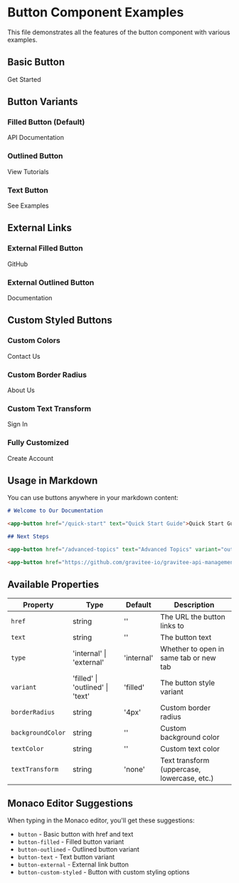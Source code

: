 # Button Component Examples

This file demonstrates all the features of the button component with various examples.

## Basic Button

<app-button href="/docs/getting-started" text="Get Started">Get Started</app-button>

## Button Variants

### Filled Button (Default)
<app-button href="/api/docs" text="API Documentation" variant="filled">API Documentation</app-button>

### Outlined Button
<app-button href="/tutorials" text="View Tutorials" variant="outlined">View Tutorials</app-button>

### Text Button
<app-button href="/examples" text="See Examples" variant="text">See Examples</app-button>

## External Links

### External Filled Button
<app-button href="https://github.com/gravitee-io" text="GitHub" type="external" variant="filled">GitHub</app-button>

### External Outlined Button
<app-button href="https://docs.gravitee.io" text="Documentation" type="external" variant="outlined">Documentation</app-button>

## Custom Styled Buttons

### Custom Colors
<app-button href="/contact" text="Contact Us" variant="filled" backgroundColor="#e91e63" textColor="#ffffff">Contact Us</app-button>

### Custom Border Radius
<app-button href="/about" text="About Us" variant="outlined" borderRadius="20px">About Us</app-button>

### Custom Text Transform
<app-button href="/login" text="Sign In" variant="filled" textTransform="uppercase">Sign In</app-button>

### Fully Customized
<app-button href="/signup" text="Create Account" variant="filled" backgroundColor="#4caf50" textColor="#ffffff" borderRadius="8px" textTransform="uppercase">Create Account</app-button>

## Usage in Markdown

You can use buttons anywhere in your markdown content:

```markdown
# Welcome to Our Documentation

<app-button href="/quick-start" text="Quick Start Guide">Quick Start Guide</app-button>

## Next Steps

<app-button href="/advanced-topics" text="Advanced Topics" variant="outlined">Advanced Topics</app-button>

<app-button href="https://github.com/gravitee-io/gravitee-api-management" text="View on GitHub" type="external">View on GitHub</app-button>
```

## Available Properties

| Property | Type | Default | Description |
|----------|------|---------|-------------|
| `href` | string | '' | The URL the button links to |
| `text` | string | '' | The button text |
| `type` | 'internal' \| 'external' | 'internal' | Whether to open in same tab or new tab |
| `variant` | 'filled' \| 'outlined' \| 'text' | 'filled' | The button style variant |
| `borderRadius` | string | '4px' | Custom border radius |
| `backgroundColor` | string | '' | Custom background color |
| `textColor` | string | '' | Custom text color |
| `textTransform` | string | 'none' | Text transform (uppercase, lowercase, etc.) |

## Monaco Editor Suggestions

When typing in the Monaco editor, you'll get these suggestions:

- `button` - Basic button with href and text
- `button-filled` - Filled button variant
- `button-outlined` - Outlined button variant  
- `button-text` - Text button variant
- `button-external` - External link button
- `button-custom-styled` - Button with custom styling options 